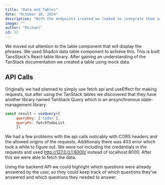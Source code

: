 ```yaml
---
title: "Data and Tables"
date: "October 10, 2024"
description: "With the endpoints created we looked to integrate them into the frontend."
image: ""
author: "Michael"
id: 12
---
```


We moved out attention to the table component that will display the phrases. We used Shadcn data table component to achieve this. This is built TansStack's React table library. After gaining an understanding of the TanStack documentation we created a table using mock data.

## API Calls

Originally we had planned to simply use fetch api and useEffect for making requests, but after using the TanStack tables we discovered that they have another library named TanStack Query which is an ansynchronous state-management library. 

```jsx
const result = useQuery({
     queryKey: ['todos'], 
     queryFn: fetchTodoList 
     })
```

We had a few problems with the api calls noticably with CORS headers and the allowed origins of the requests. Additionaly there was 403 error which took a while to figure out. We were not including the credentials in the requests and used http://127.0.0.1:8000/ instead of localhost:8000. After this we were able to fetch the data.

Using the backend API we could highlight which questions were already answered by the
user, so they could keep track of which questions they’ve answered and which questions
they needed to answer.

